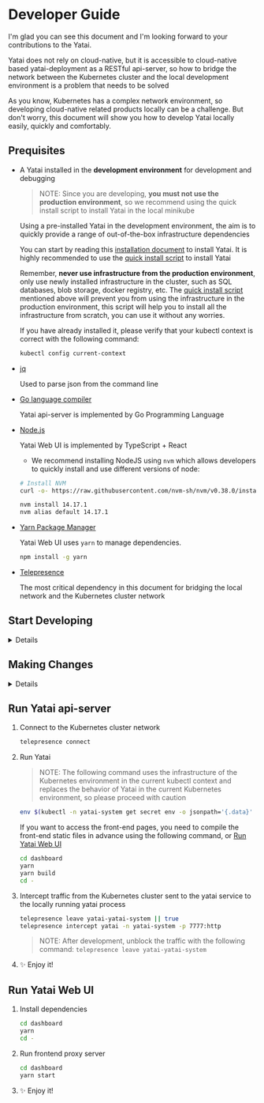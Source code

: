 # Developer Guide

I'm glad you can see this document and I'm looking forward to your contributions to the Yatai.

Yatai does not rely on cloud-native, but it is accessible to cloud-native based yatai-deployment as a RESTful api-server, so how to bridge the network between the Kubernetes cluster and the local development environment is a problem that needs to be solved

As you know, Kubernetes has a complex network environment, so developing cloud-native related products locally can be a challenge. But don't worry, this document will show you how to develop Yatai locally easily, quickly and comfortably.

## Prequisites

- A Yatai installed in the **development environment** for development and debugging

    > NOTE: Since you are developing, **you must not use the production environment**, so we recommend using the quick install script to install Yatai in the local minikube

    Using a pre-installed Yatai in the development environment, the aim is to quickly provide a range of out-of-the-box infrastructure dependencies

    You can start by reading this [installation document](https://docs.bentoml.org/projects/yatai/en/latest/installation/yatai.html) to install Yatai. It is highly recommended to use the [quick install script](https://docs.bentoml.org/projects/yatai/en/latest/installation/yatai.html#quick-install) to install Yatai

    Remember, **never use infrastructure from the production environment**, only use newly installed infrastructure in the cluster, such as SQL databases, blob storage, docker registry, etc. The [quick install script](https://docs.bentoml.org/projects/yatai/en/latest/installation/yatai.html#quick-install) mentioned above will prevent you from using the infrastructure in the production environment, this script will help you to install all the infrastructure from scratch, you can use it without any worries.

    If you have already installed it, please verify that your kubectl context is correct with the following command:

    ```bash
    kubectl config current-context
    ```

- [jq](https://stedolan.github.io/jq/)

    Used to parse json from the command line

- [Go language compiler](https://go.dev/)

    Yatai api-server is implemented by Go Programming Language

- [Node.js](https://nodejs.org/en/)

    Yatai Web UI is implemented by TypeScript + React

    * We recommend installing NodeJS using `nvm` which allows developers to quickly install and use different versions of node:

    ```bash
    # Install NVM
    curl -o- https://raw.githubusercontent.com/nvm-sh/nvm/v0.38.0/install.sh | bash

    nvm install 14.17.1
    nvm alias default 14.17.1
    ```

- [Yarn Package Manager](https://yarnpkg.com/)

    Yatai Web UI uses `yarn` to manage dependencies.

    ```bash
    npm install -g yarn
    ```

- [Telepresence](https://www.telepresence.io/)

    The most critical dependency in this document for bridging the local network and the Kubernetes cluster network

## Start Developing

<details>

1. Fork the Yatai project on [GitHub](https://github.com/bentoml/Yatai)

2. Clone the source code from your fork of Yatai's GitHub repository:

    ```bash
    git clone git@github.com:${your github username}/Yatai.git && cd Yatai
    ```

3. Add the Yatai upstream remote to your local Yatai clone:

    ```bash
    git remote add upstream git@github.com:bentoml/Yatai.git
    ```

4. Installing Go dependencies

    ```bash
    go mod download
    ```
</details>

## Making Changes

<details>
1. Make sure you're on the main branch.

   ```bash
   git checkout main
   ```

2. Use the git pull command to retrieve content from the BentoML Github repository.

   ```bash
   git pull upstream main -r
   ```

3. Create a new branch and switch to it.

   ```bash
   git checkout -b your-new-branch-name
   ```

4. Make your changes!

5. Use the git add command to save the state of files you have changed.

   ```bash
   git add <names of the files you have changed>
   ```

6. Commit your changes.

   ```bash
   git commit -m 'your commit message'
   ```

7. Synchronize upstream changes

    ```bash
    git pull upstream main -r
    ```

8. Push all changes to your forked repo on GitHub.

   ```bash
   git push origin your-new-branch-name
   ```
</details>

## Run Yatai api-server

1. Connect to the Kubernetes cluster network

    ```bash
    telepresence connect
    ```

2. Run Yatai

    > NOTE: The following command uses the infrastructure of the Kubernetes environment in the current kubectl context and replaces the behavior of Yatai in the current Kubernetes environment, so please proceed with caution

    ```bash
    env $(kubectl -n yatai-system get secret env -o jsonpath='{.data}' | jq 'to_entries|map("\(.key)=\(.value|@base64d)")|.[]' | xargs) make be-run
    ```

    If you want to access the front-end pages, you need to compile the front-end static files in advance using the following command, or [Run Yatai Web UI](#run-yatai-web-ui)

    ```bash
    cd dashboard
    yarn
    yarn build
    cd -
    ```

3. Intercept traffic from the Kubernetes cluster sent to the yatai service to the locally running yatai process

    ```bash
    telepresence leave yatai-yatai-system || true
    telepresence intercept yatai -n yatai-system -p 7777:http
    ```

    > NOTE: After development, unblock the traffic with the following command: `telepresence leave yatai-yatai-system`

4. ✨ Enjoy it!

## Run Yatai Web UI

1. Install dependencies

    ```bash
    cd dashboard
    yarn
    cd -
    ```

2. Run frontend proxy server

    ```bash
    cd dashboard
    yarn start
    ```

3. ✨ Enjoy it!

